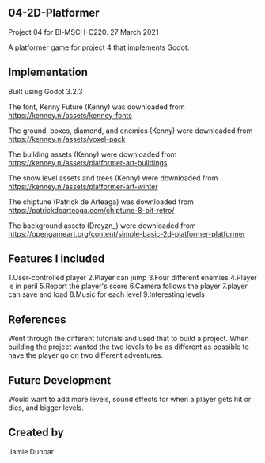 ## 04-2D-Platformer
Project 04 for Bl-MSCH-C220. 27 March 2021

A platformer game for project 4 that implements Godot.

## Implementation
Built using Godot 3.2.3

The font, Kenny Future (Kenny) was downloaded from
https://kenney.nl/assets/kenney-fonts

The ground, boxes, diamond, and enemies (Kenny) were downloaded from
https://kenney.nl/assets/voxel-pack

The building assets (Kenny) were downloaded from
https://kenney.nl/assets/platformer-art-buildings

The snow level assets and trees (Kenny) were downloaded from
https://kenney.nl/assets/platformer-art-winter

The chiptune (Patrick de Arteaga) was downloaded from
https://patrickdearteaga.com/chiptune-8-bit-retro/

The background assets (Dreyzn_) were downloaded from
https://opengameart.org/content/simple-basic-2d-platformer-platformer

## Features I included
1.User-controlled player
2.Player can jump
3.Four different enemies
4.Player is in peril
5.Report the player's score
6.Camera follows the player
7.player can save and load
8.Music for each level
9.Interesting levels

## References
Went through the different tutorials and used that to build a project.
When building the project wanted the two levels to be as different as 
possible to have the player go on two different adventures.

## Future Development
Would want to add more levels, sound effects for when a player gets hit or dies,
and bigger levels.

## Created by
Jamie Dunbar


